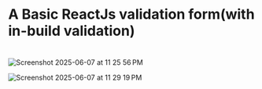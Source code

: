 # A Basic ReactJs validation form(with in-build validation)

#

![Screenshot 2025-06-07 at 11 25 56 PM](https://github.com/user-attachments/assets/afa91996-e5f1-4e5c-83db-bc9a46e70f24)

![Screenshot 2025-06-07 at 11 29 19 PM](https://github.com/user-attachments/assets/e8700a56-f8b6-4f37-9fae-4657fa1e3e0b)


